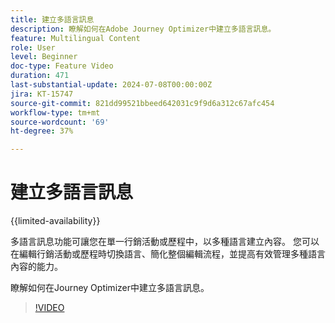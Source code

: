 ```yaml
---
title: 建立多語言訊息
description: 瞭解如何在Adobe Journey Optimizer中建立多語言訊息。
feature: Multilingual Content
role: User
level: Beginner
doc-type: Feature Video
duration: 471
last-substantial-update: 2024-07-08T00:00:00Z
jira: KT-15747
source-git-commit: 821dd99521bbeed642031c9f9d6a312c67afc454
workflow-type: tm+mt
source-wordcount: '69'
ht-degree: 37%

---
```



# 建立多語言訊息

{{limited-availability}}

多語言訊息功能可讓您在單一行銷活動或歷程中，以多種語言建立內容。 您可以在編輯行銷活動或歷程時切換語言、簡化整個編輯流程，並提高有效管理多種語言內容的能力。

瞭解如何在Journey Optimizer中建立多語言訊息。

>[!VIDEO](https://video.tv.adobe.com/v/3430921/?learn=on)
